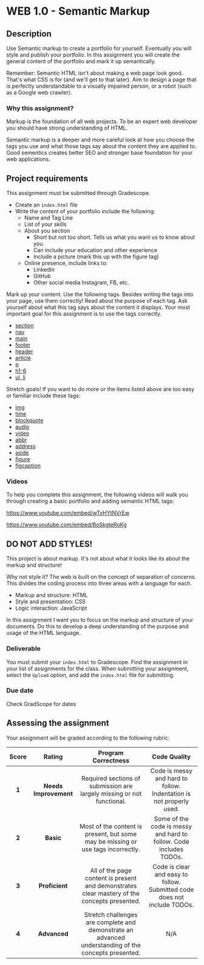 # WEB 1.0 - Semantic Markup

## Description 

Use Semantic markup to create a portfolio for yourself. Eventually you will style and publish your portfolio. In this assignment you will create the general content of the portfolio and mark it up semantically.

Remember: Semantic HTML isn't about making a web page look good. That's what CSS is for (and we'll get to that later). Aim to design a page that is perfectly understandable to a visually impaired person, or a robot (such as a Google web crawler).

### Why this assignment?

Markup is the foundation of all web projects. To be an expert web developer you should have strong understanding of HTML.

Semantic markup is a deeper and more careful look at how you choose the tags you use and what those tags say about the content they are applied to. Good sementics creates better SEO and stronger base foundation for your web applications.

## Project requirements

This assignment must be submitted through Gradescope.

- Create an `index.html` file
- Write the content of your portfolio include the following: 
    - Name and Tag Line
    - List of your skills
    - About you section
        - Short but not too short. Tells us what you want us to know about you. 
        - Can include your education and other experience
        - Include a picture (mark this up with the figure tag)
    - Online presence, include links to: 
        - LinkedIn
        - GitHub
        - Other social media Instagram, FB, etc.

Mark up your content. Use the following tags. Besides writing the tags into your page, use them correctly! Read about the purpose of each tag. Ask yourself about what this tag says about the content it displays. Your most important goal for this assignment is to use the tags correctly.

- [section](https://www.w3schools.com/tags/tag_section.asp)
- [nav](https://www.w3schools.com/tags/tag_nav.asp)
- [main](https://www.w3schools.com/tags/tag_main.asp)
- [footer](https://www.w3schools.com/tags/tag_footer.asp)
- [header](https://www.w3schools.com/tags/tag_header.asp)
- [article](https://www.w3schools.com/tags/tag_article.asp)
- [p](https://www.w3schools.com/tags/tag_p.asp)
- [h1-6](https://www.w3schools.com/tags/tag_hn.asp)
- [ul, li](https://www.w3schools.com/html/html_lists.asp)

Stretch goals! If you want to do more or the items listed above are too easy or familiar include these tags: 

- [img](https://www.w3schools.com/tags/tag_img.asp)
- [time](https://www.w3schools.com/tags/tag_time.asp)
- [blockquote](https://www.w3schools.com/tags/tag_blockquote.asp)
- [audio](https://www.w3schools.com/tags/tag_audio.asp)
- [video](https://www.w3schools.com/tags/tag_video.asp)
- [abbr](https://www.w3schools.com/TAgs/tag_abbr.asp)
- [address](https://www.w3schools.com/TAgs/tag_address.asp)
- [aside](https://www.w3schools.com/TAgs/tag_aside.asp)
- [figure](https://www.w3schools.com/TAgs/tag_figure.asp)
- [figcaption](https://www.w3schools.com/TAgs/tag_figcaption.asp)

### Videos

To help you complete this assignment, the following videos will walk you through creating a basic portfolio and adding semantic HTML tags:

https://www.youtube.com/embed/wTxHYtNVrEw

https://www.youtube.com/embed/BoSkgteRoKg

## DO NOT ADD STYLES!

This project is about markup. It's not about what it looks like its about the markup and structure! 

Why not style it? The web is built on the concept of separation of concerns. This divides the coding process into three areas with a language for each. 

- Markup and structure: HTML
- Style and presentation: CSS
- Logic interaction: JavaScript

In this assignment I want you to focus on the markup and structure of your documents. Do this to develop a deep understanding of the purpose and usage of the HTML language. 

### Deliverable

You must submit your `index.html` to Gradescope. Find the assignment in your list of assignments for the class. When submitting your assignment, select the `Upload` option, and add the `index.html` file for submitting.

### Due date

Check GradScope for dates

## Assessing the assignment

Your assignment will be graded according to the following rubric:

| Score | Rating | Program Correctness | Code Quality |
| :---: | :----: | :---------: | :----------: |
| **1** | **Needs Improvement** | Required sections of submission are largely missing or not functional. | Code is messy and hard to follow. Indentation is not properly used. |
| **2** | **Basic** | Most of the content is present, but some may be missing or use tags incorrectly. | Some of the code is messy and hard to follow. Code includes TODOs. |
| **3** | **Proficient** | All of the page content is present and demonstrates clear mastery of the concepts presented. | Code is clear and easy to follow. Submitted code does not include TODOs. |
| **4** | **Advanced** | Stretch challenges are complete and demonstrate an advanced understanding of the concepts presented. | N/A |
